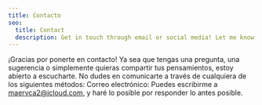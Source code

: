 ```yaml
---
title: Contacto
seo:
  title: Contact
  description: Get in touch through email or social media! Let me know how I can help.
---
```


¡Gracias por ponerte en contacto! Ya sea que tengas una pregunta, una sugerencia o simplemente quieras compartir tus pensamientos, estoy abierto a escucharte. No dudes en comunicarte a través de cualquiera de los siguientes métodos:
Correo electrónico: Puedes escribirme a maervca2@icloud.com, y haré lo posible por responder lo antes posible.
